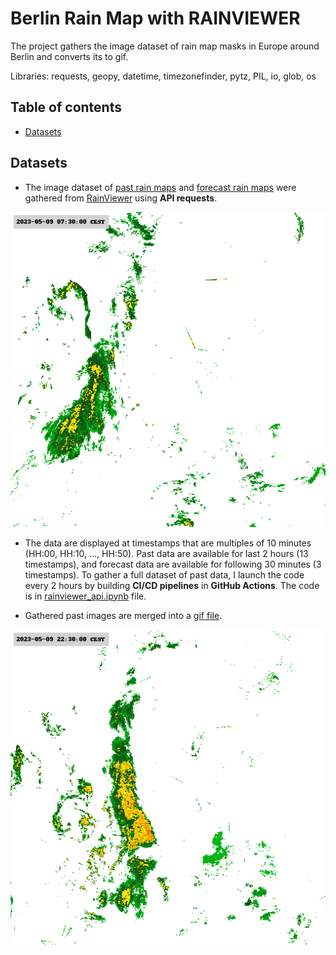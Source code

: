 # Berlin Rain Map with RAINVIEWER

The project gathers the image dataset of rain map masks in Europe around Berlin and converts its to gif. 

Libraries: requests, geopy, datetime, timezonefinder, pytz, PIL, io, glob, os



## Table of contents
- [Datasets](#datasets)



## Datasets

- The image dataset of [past rain maps](https://github.com/am-tropin/rain-maps-api/tree/main/past_png) and [forecast rain maps](https://github.com/am-tropin/rain-maps-api/tree/main/nowcast_png) were gathered from [RainViewer](https://www.rainviewer.com/api/weather-maps-api.html) using **API requests**.

![Example of rain map](https://github.com/am-tropin/rain-maps-api/blob/main/for_readme/berlin%201683610200.png)

- The data are displayed at timestamps that are multiples of 10 minutes (HH:00, HH:10, ..., HH:50). Past data are available for last 2 hours (13 timestamps), and forecast data are available for following 30 minutes (3 timestamps). To gather a full dataset of past data, I launch the code every 2 hours by building **CI/CD pipelines** in **GitHub Actions**. The code is in [rainviewer_api.ipynb](https://github.com/am-tropin/rain-maps-api/blob/main/rainviewer_api.ipynb) file.

- Gathered past images are merged into a [gif file](https://github.com/am-tropin/rain-maps-api/tree/main/past_gif).

![Gif for May 9-11, 2023](https://github.com/am-tropin/rain-maps-api/blob/main/for_readme/berlin%202023-05-11%2020%3A20%3A26%20CEST.gif)
